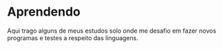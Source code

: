 # Aprendendo
Aqui trago alguns de meus estudos solo onde me desafio em fazer novos programas e testes a respeito das linguagens.
 
